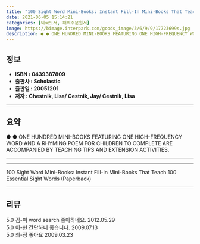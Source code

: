 ```yaml
---
title: "100 Sight Word Mini-Books: Instant Fill-In Mini-Books That Teach 100 Essential Sight Words (Paperback)"
date: 2021-06-05 15:14:21
categories: [외국도서, 해외주문원서]
image: https://bimage.interpark.com/goods_image/3/6/9/9/17723699s.jpg
description: ● ● ONE HUNDRED MINI-BOOKS FEATURING ONE HIGH-FREQUENCY WORD AND A RHYMING POEM FOR CHILDREN TO COMPLETE ARE ACCOMPANIED BY TEACHING TIPS AND EXTENSION ACTIVI
---
```


## **정보**

- **ISBN : 0439387809**
- **출판사 : Scholastic**
- **출판일 : 20051201**
- **저자 : Chestnik, Lisa/ Cestnik, Jay/ Cestnik, Lisa**

------



## **요약**

●  ●  ONE HUNDRED MINI-BOOKS FEATURING ONE HIGH-FREQUENCY WORD AND A RHYMING POEM FOR CHILDREN TO COMPLETE ARE ACCOMPANIED BY TEACHING TIPS AND EXTENSION ACTIVITIES.

------



------


100 Sight Word Mini-Books: Instant Fill-In Mini-Books That Teach 100 Essential Sight Words (Paperback) 

------


## **리뷰** 

5.0 김-미 word search 좋아하네요. 2012.05.29 <br/>5.0 이-현 간단하니 좋습니다. 2009.07.13 <br/>5.0 최-정 좋아요 2009.03.23 <br/>